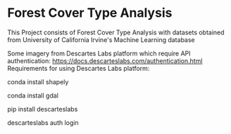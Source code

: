 # Forest Cover Type Analysis
This Project consists of Forest Cover Type Analysis with datasets obtained from University of California Irvine's Machine Learning database



Some imagery from Descartes Labs platform which require API authentication:
https://docs.descarteslabs.com/authentication.html 
Requirements for using Descartes Labs platform:

conda install shapely

conda install gdal

pip install descarteslabs

descarteslabs auth login
